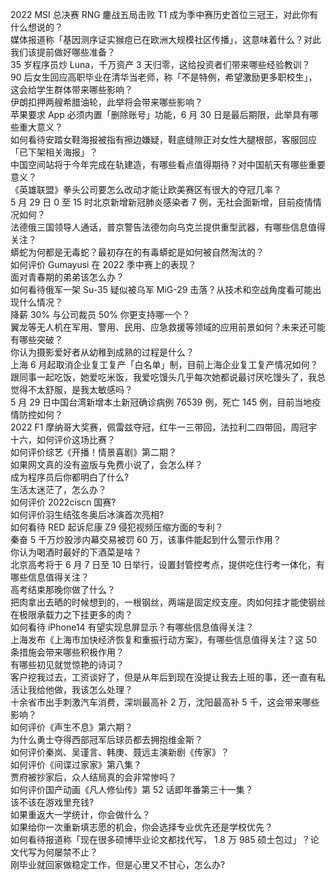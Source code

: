 2022 MSI 总决赛 RNG 鏖战五局击败 T1 成为季中赛历史首位三冠王，对此你有什么想说的？  
媒体报道称「基因测序证实猴痘已在欧洲大规模社区传播」，这意味着什么？对此我们该提前做好哪些准备？  
35 岁程序员炒 Luna，千万资产 3 天归零，这给投资者们带来哪些经验教训？  
90 后女生回应高职毕业在清华当老师，称「不是特例，希望激励更多职校生」，这会给学生群体带来哪些影响？  
伊朗扣押两艘希腊油轮，此举将会带来哪些影响？  
苹果要求 App 必须内置「删除账号」功能，6 月 30 日是最后期限，此举具有哪些重大意义？  
如何看待安踏女鞋海报被指有擦边嫌疑，鞋底缝隙正对女性大腿根部，客服回应「已下架相关海报」？  
中国空间站将于今年完成在轨建造，有哪些看点值得期待？对中国航天有哪些重要意义？  
《英雄联盟》拳头公司要怎么改动才能让欧美赛区有很大的夺冠几率？  
5 月 29 日 0 至 15 时北京新增新冠肺炎感染者 7 例，无社会面新增，目前疫情情况如何？  
法德俄三国领导人通话，普京警告法德勿向乌克兰提供重型武器，有哪些信息值得关注？  
蟒蛇为何都是无毒蛇？最初存在的有毒蟒蛇是如何被自然淘汰的？  
如何评价 Gumayusi 在 2022 季中赛上的表现？  
面对青春期的弟弟该怎么办？  
如何看待俄军一架 Su-35 疑似被乌军 MiG-29 击落？从技术和空战角度看可能出现什么情况？  
降薪 30% 与公司裁员 50% 你更支持哪一个？  
翼龙等无人机在军用、警用、民用、应急救援等领域的应用前景如何？未来还可能有哪些突破？  
你认为摄影爱好者从幼稚到成熟的过程是什么？  
上海 6 月起取消企业复工复产「白名单」制，目前上海企业复工复产情况如何？  
跟同事一起吃饭，她爱吃米饭，我爱吃馒头几乎每次她都说最讨厌吃馒头了，我总觉得不太舒服，是我太敏感吗？  
5 月 29 日中国台湾新增本土新冠确诊病例 76539 例，死亡 145 例，目前当地疫情防控如何？  
2022 F1 摩纳哥大奖赛，佩雷兹夺冠，红牛一三带回，法拉利二四带回，周冠宇十六，如何评价这场比赛？  
如何评价综艺《开播！情景喜剧》第二期？  
如果网文真的没有盗版与免费小说了，会怎么样？  
成为程序员后你都明白了什么?  
生活太迷茫了，怎么办？  
如何评价 2022ciscn 国赛?  
如何评价羽生结弦冬奥后冰演首次亮相?  
如何看待 RED 起诉尼康 Z9 侵犯视频压缩方面的专利？  
秦奋 5 千万炒股涉内幕交易被罚 60 万，该事件能起到什么警示作用？  
你认为喝酒时最好的下酒菜是啥？  
北京高考将于 6 月 7 日至 10 日举行，设置封管控考点，提供吃住行考一体化，有哪些信息值得关注？  
高考结束那晚你做了什么？  
把肉拿出去晒的时候想到的，一根钢丝，两端是固定绞支座。肉如何挂才能使钢丝在极限承载力之下挂更多的肉？  
如何看待 iPhone14 有望实现息屏显示？有哪些信息值得关注？  
上海发布《上海市加快经济恢复和重振行动方案》，有哪些信息值得关注？这 50 条措施会带来哪些积极作用？  
有哪些初见就觉惊艳的诗词？  
客户挖我过去，工资谈好了，但是从年后到现在没提让我去上班的事，还一直有私活让我给他做，我该怎么处理？  
十余省市出手刺激汽车消费，深圳最高补 2 万，沈阳最高补 5 千，这会带来哪些影响？  
如何评价《声生不息》第六期？  
为什么勇士夺得西部冠军后球员都去拥抱维金斯？  
如何评价秦岚、吴谨言、韩庚、聂远主演新剧《传家》？  
如何评价《间谍过家家》第八集？  
贾府被抄家后，众人结局真的会非常惨吗？  
如何评价国产动画《凡人修仙传》第 52 话即年番第三十一集？  
该不该在游戏里充钱?  
如果重返大一学统计，你会做什么？  
如果给你一次重新填志愿的机会，你会选择专业优先还是学校优先？  
如何看待报道称「现在很多硕博毕业论文都找代写， 1.8 万 985 硕士包过」？论文代写为何屡禁不止？  
刚毕业就回家做稳定工作，但是心里又不甘心，怎么办?  
